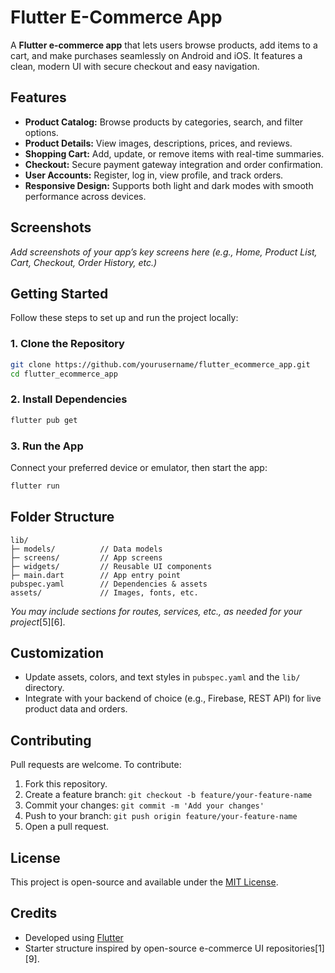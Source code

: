 # Flutter E-Commerce App

A **Flutter e-commerce app** that lets users browse products, add items to a cart, and make purchases seamlessly on Android and iOS. It features a clean, modern UI with secure checkout and easy navigation.

## Features

- **Product Catalog:** Browse products by categories, search, and filter options.
- **Product Details:** View images, descriptions, prices, and reviews.
- **Shopping Cart:** Add, update, or remove items with real-time summaries.
- **Checkout:** Secure payment gateway integration and order confirmation.
- **User Accounts:** Register, log in, view profile, and track orders.
- **Responsive Design:** Supports both light and dark modes with smooth performance across devices.

## Screenshots

_Add screenshots of your app’s key screens here (e.g., Home, Product List, Cart, Checkout, Order History, etc.)_

## Getting Started

Follow these steps to set up and run the project locally:

### 1. Clone the Repository

```bash
git clone https://github.com/yourusername/flutter_ecommerce_app.git
cd flutter_ecommerce_app
```

### 2. Install Dependencies

```bash
flutter pub get
```

### 3. Run the App

Connect your preferred device or emulator, then start the app:

```bash
flutter run
```

## Folder Structure

```
lib/
├─ models/          // Data models
├─ screens/         // App screens
├─ widgets/         // Reusable UI components
├─ main.dart        // App entry point
pubspec.yaml        // Dependencies & assets
assets/             // Images, fonts, etc.
```
_You may include sections for routes, services, etc., as needed for your project_[5][6].

## Customization

- Update assets, colors, and text styles in `pubspec.yaml` and the `lib/` directory.
- Integrate with your backend of choice (e.g., Firebase, REST API) for live product data and orders.

## Contributing

Pull requests are welcome. To contribute:

1. Fork this repository.
2. Create a feature branch: `git checkout -b feature/your-feature-name`
3. Commit your changes: `git commit -m 'Add your changes'`
4. Push to your branch: `git push origin feature/your-feature-name`
5. Open a pull request.

## License

This project is open-source and available under the [MIT License](LICENSE).

## Credits

- Developed using [Flutter](https://flutter.dev)
- Starter structure inspired by open-source e-commerce UI repositories[1][9].
